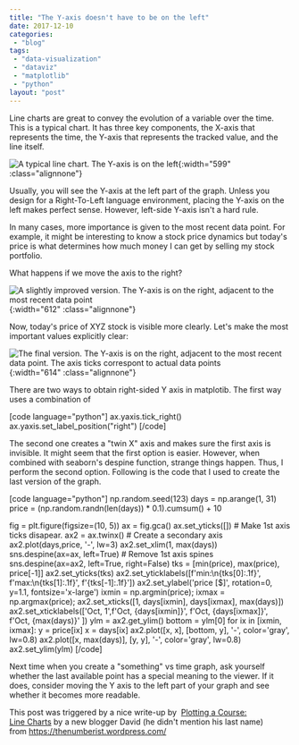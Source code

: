 ```yaml
---
title: "The Y-axis doesn't have to be on the left"
date: 2017-12-10
categories: 
 - "blog"
tags: 
 - "data-visualization"
 - "dataviz"
 - "matplotlib"
 - "python"
layout: "post"
---
```


Line charts are great to convey the evolution of a variable over the time. This is a typical chart. It has three key components, the X-axis that represents the time, the Y-axis that represents the tracked value, and the line itself.

![A typical line chart. The Y-axis is on the left](/assets/img/2017/11/line_chart_the_default_version1.png){:width="599" :class="alignnone"}

Usually, you will see the Y-axis at the left part of the graph. Unless you design for a Right-To-Left language environment, placing the Y-axis on the left makes perfect sense. However, left-side Y-axis isn't a hard rule.

In many cases, more importance is given to the most recent data point. For example, it might be interesting to know a stock price dynamics but today's price is what determines how much money I can get by selling my stock portfolio.

What happens if we move the axis to the right?

![A slightly improved version. The Y-axis is on the right, adjacent to the most recent data point](/assets/img/2017/11/line_chart_improved_version1.png){:width="612" :class="alignnone"}![]()

Now, today's price of XYZ stock is visible more clearly. Let's make the most important values explicitly clear:

![The final version. The Y-axis is on the right, adjacent to the most recent data point. The axis ticks correspont to actual data points](/assets/img/2017/11/line_chart_even_better1.png){:width="614" :class="alignnone"}![]()

There are two ways to obtain right-sided Y axis in matplotib. The first way uses a combination of

[code language="python"]
ax.yaxis.tick_right()
ax.yaxis.set_label_position("right")
[/code]

The second one creates a "twin X" axis and makes sure the first axis is invisible. It might seem that the first option is easier. However, when combined with seaborn's despine function, strange things happen. Thus, I perform the second option. Following is the code that I used to create the last version of the graph.

[code language="python"]
np.random.seed(123)
days = np.arange(1, 31)
price = (np.random.randn(len(days)) * 0.1).cumsum() + 10

fig = plt.figure(figsize=(10, 5))
ax = fig.gca()
ax.set_yticks([]) # Make 1st axis ticks disapear.
ax2 = ax.twinx() # Create a secondary axis
ax2.plot(days,price, '-', lw=3)
ax2.set_xlim(1, max(days))
sns.despine(ax=ax, left=True) # Remove 1st axis spines
sns.despine(ax=ax2, left=True, right=False)
tks = [min(price), max(price), price[-1]]
ax2.set_yticks(tks)
ax2.set_yticklabels([f'min:\n{tks[0]:.1f}', f'max:\n{tks[1]:.1f}', f'{tks[-1]:.1f}'])
ax2.set_ylabel('price [$]', rotation=0, y=1.1, fontsize='x-large')
ixmin = np.argmin(price); ixmax = np.argmax(price);
ax2.set_xticks([1, days[ixmin], days[ixmax], max(days)])
ax2.set_xticklabels(['Oct, 1',f'Oct, {days[ixmin]}', f'Oct, {days[ixmax]}', f'Oct, {max(days)}' ])
ylm  = ax2.get_ylim()
bottom = ylm[0]
for ix in [ixmin, ixmax]:
    y = price[ix]
    x = days[ix]
    ax2.plot([x, x], [bottom, y], '-', color='gray', lw=0.8)
    ax2.plot([x, max(days)], [y, y], '-', color='gray', lw=0.8)
ax2.set_ylim(ylm)
[/code]

Next time when you create a "something" vs time graph, ask yourself whether the last available point has a special meaning to the viewer. If it does, consider moving the Y axis to the left part of your graph and see whether it becomes more readable.

This post was triggered by a nice write-up by  [Plotting a Course: Line Charts](https://thenumberist.wordpress.com/2017/12/06/plotting-a-course-line-charts/) by a new blogger David (he didn't mention his last name) from https://thenumberist.wordpress.com/
